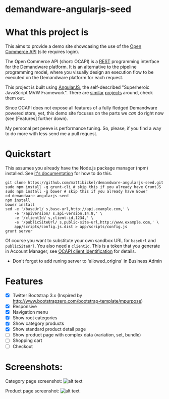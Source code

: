 demandware-angularjs-seed
=========================

# What this project is

This aims to provide a demo site showcasing the use of the [Open Commerce API](https://info.demandware.com/DOC1/topic/help/OCAPI/14.8/usage/OpenCommerceAPI.html?cp=0_9) (site requires login).

The Open Commerce API (short: OCAPI) is a [REST](http://en.wikipedia.org/wiki/Representational_state_transfer) programming interface for the Demandware platform. It is an alternative to the pipeline programming model, where you visually design an execution flow to be executed on the Demandware platform for each request.

This project is built using [AngularJS](https://angularjs.org/), the self-described "Superheroic JavaScript MVW Framework". There are [similar](https://github.com/opencodes/demandware-ocapi) [projects](https://github.com/nhduy1985/demandware-backbones-client) around, check them out.

Since OCAPI does not expose all features of a fully fledged Demandware powered store, yet, this demo site focuses on the parts we _can_ do right now (see [Features] further down).

My personal pet peeve is performance tuning. So, please, if you find a way to do more with less send me a pull request.

# Quickstart

This assumes you already have the Node.js package manager (npm) installed. See [it's documentation](https://www.npmjs.org/doc/README.html) for how to do this.

```
git clone https://github.com/mattibickel/demandware-angularjs-seed.git
sudo npm install -g grunt-cli # skip this if you already have GruntJS
sudo npm install -g bower # skip this if you already have Bower
cd demandware-angularjs-seed
npm install
bower install
sed -e '/baseUrl/ s,base-url,http://api.example.com,' \
    -e '/apiVersion/ s,api-version,14.8,' \
    -e '/clientId/ s,client-id,1234,' \
    -e '/publicSiteUrl/ s,public-site-url,http://www.example.com,' \
    app/scripts/config.js.dist > app/scripts/config.js
grunt server
```

Of course you want to substitute your own sandbox URL for `baseUrl` and `publicSiteUrl`. You also need a `clientId`. This is a token that you generate in Account Manager, see [OCAPI client identification](https://info.demandware.com/DOC1/topic/help/OCAPI/14.8/usage/ClientApplicationIdentification.html?cp=0_9_0_1) for details.

 - Don't forget to add runing server to 'allowed_origins' in Business Admin

# Features

- [x] Twitter Bootstrap 3.x (Inspired by http://www.bootstrapzero.com/bootstrap-template/mpurpose)
- [x] Responsive
- [x] Navigation menu
- [x] Show root categories 
- [x] Show category products
- [x] Show standard product detail page
- [ ] Show product page with complex data (variation, set, bundle)
- [ ] Shopping cart
- [ ] Checkout

# Screenshots:

Category page screenshot:
![alt text](https://raw.githubusercontent.com/nhduy1985/demandware-angularjs-seed/develop/screenshots/ss_category_1.png "Category Page")

Product page screenshot:
![alt text](https://raw.githubusercontent.com/nhduy1985/demandware-angularjs-seed/develop/screenshots/ss_product_1.png "Product Page")
